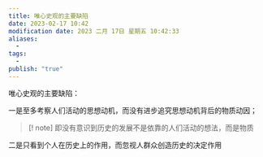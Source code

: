 ```yaml
---
title: 唯心史观的主要缺陷
date: 2023-02-17 10:42
modification date: 2023 二月 17日 星期五 10:42:33
aliases:
  - 
tags:
  - 
publish: "true"
---
```


唯心史观的主要缺陷：

一是至多考察人们活动的思想动机，而没有进步追究思想动机背后的物质动因；

>[! note]
>即没有意识到历史的发展不是依靠的人们活动的想法，而是物质

二是只看到个人在历史上的作用，而忽视人群众创造历史的决定作用
